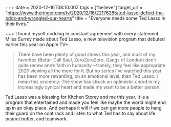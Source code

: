 +++
date = 2020-12-16T08:10:00Z
tags = ["believe"]
target_url = "https://www.theringer.com/tv/2020/12/16/22176285/ted-lasso-defied-the-odds-and-wrangled-our-hearts"
title = "Everyone needs some Ted Lasso in their lives."

+++
I found myself nodding in constant agreement with every statement Miles Surrey made about Ted Lasso, a new television program that debuted earlier this year on Apple TV+. 

> There have been plenty of good shows this year, and most of my favorites (Better Call Saul, ZeroZeroZero, Gangs of London) don’t quite renew one’s faith in humanity—frankly, they feel like appropriate 2020 viewing all the more for it. But no series I’ve watched this year has been more rewarding, on an emotional level, than Ted Lasso. I mean this sincerely: The show has struck an optimistic chord in my increasingly cynical heart and made me want to be a better person.

Ted Lasso was a blessing for Kitchen Storey and me this year. It is a program that entertained and made you feel like maybe the world might end up in an okay place. And perhaps it will if we can get more people to hang their guard on the coat rack and listen to what Ted has to say about life, peanut butter, and teamwork.